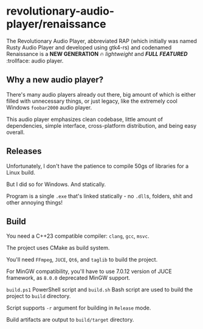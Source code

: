 # revolutionary-audio-player/renaissance

The Revolutionary Audio Player, abbreviated RAP (which initially was named Rusty Audio Player and developed using gtk4-rs) and codenamed Renaissance is a **NEW GENERATION** :fire: _lightweight_ and **_FULL FEATURED_** :trollface: audio player.

## Why a new audio player?

There's many audio players already out there, big amount of which is either filled with unnecessary things, or just legacy, like the extremely cool Windows `foobar2000` audio player.

This audio player emphasizes clean codebase, little amount of dependencies, simple interface, cross-platform distribution, and being easy overall.

## Releases

Unfortunately, I don't have the patience to compile 50gs of libraries for a Linux build.

But I did so for Windows. And statically.

Program is a single `.exe` that's linked statically - no `.dll`s, folders, shit and other annoying things!

## Build

You need a C++23 compatible compiler: `clang`, `gcc`, `msvc`.

The project uses CMake as build system.

You'll need `FFmpeg`, `JUCE`, `Qt6`, and `taglib` to build the project.

For MinGW compatibility, you'll have to use 7.0.12 version of JUCE framework, as `8.0.0` deprecated MinGW support.

`build.ps1` PowerShell script and `build.sh` Bash script are used to build the project to `build` directory.

Script supports `-r` argument for building in `Release` mode.

Build artifacts are output to `build/target` directory.
